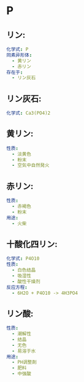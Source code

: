 # P

## リン:

```yaml
化学式: P
同素异形体:
  - 黄リン
  - 赤リン
存在于:
  - リン灰石

```

## リン灰石:

```yaml
化学式: Ca3(PO4)2

```

## 黄リン:

```yaml
性质:
  - 淡黄色
  - 粉末
  - 空気中自然発火

```

## 赤リン:

```yaml
性质:
  - 赤褐色
  - 粉末
用途:
  - 火柴

```

## 十酸化四リン:

```yaml
化学式: P4O10
性质:
  - 白色结晶
  - 吸湿性
  - 酸性干燥剂
反应方程:
  - 6H2O + P4O10 -> 4H3PO4

```

## リン酸:

```yaml
性质:
  - 潮解性
  - 结晶
  - 无色
  - 易溶于水
用途:
  - PH调整剤
  - 肥料
  - 中强酸
```